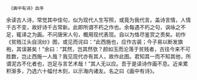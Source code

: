      《画中有诗》自序 

   余读古人诗，常觉其中佳句，似为现代人生写照，或竟为我代言。盖诗言情，人情千古不变，故好诗千古常新。此即所谓不朽之作也。余每遇不朽之句，讽咏之不足，辄译之为画。不问唐宋人句，概用现代表现。自以为恪尽鉴赏之责矣。初作《贫贱江头自浣纱》图，或见而诧曰：“此西施也，应作古装；今子易以断发旗袍，其误甚矣！”余曰：“其然，岂其然欤？颜如玉而沦落于贫贱者，古往今来不可胜数，岂止西施一人哉？我见现代亦有其人，故作此图。君知其一而不知其他，所谓泥古不化者也，岂足与言艺术哉！”其人无以应。吾于是读诗作画不息。近来累积渐多，乃选六十幅付木刻，以示海内诸友。名之曰《画中有诗》。 

